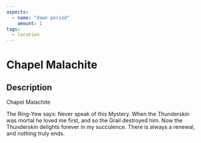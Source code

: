 ```yaml
---
aspects: 
  - name: "dawn period"
    amount: 1
tags:
  - location
---
```


# Chapel Malachite

## Description
Chapel Malachite

The Ring-Yew says: Never speak of this Mystery. When the Thunderskin was mortal he loved me first, and so the Grail destroyed him. Now the Thunderskin delights forever in my succulence. There is always a renewal, and nothing truly ends.